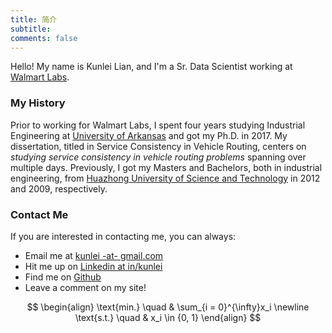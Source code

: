 ```yaml
---
title: 简介
subtitle: 
comments: false
---
```


Hello! My name is Kunlei Lian, and I'm a Sr. Data Scientist working at [Walmart Labs](https://www.walmartlabs.com/).


### My History

Prior to working for Walmart Labs, I spent four years studying Industrial Engineering at [University of Arkansas](https://www.uark.edu) and got my Ph.D. in 2017.
My dissertation, titled in Service Consistency in Vehicle Routing, centers on *studying service consistency in vehicle routing problems* spanning over multiple days. Previously, I got my Masters and Bachelors, both in industrial engineering, from [Huazhong University of Science and Technology](https://www.hust.edu.cn) in 2012 and 2009, respectively.


### Contact Me
If you are interested in contacting me, you can always:

* Email me at [kunlei -at- gmail.com](mailto:kunlei.lian@gmail.com)
* Hit me up on [Linkedin at in/kunlei](https://www.linkedin.com/in/kunlei-lian/)
* Find me on [Github](https://github.com/kunlei/)
* Leave a comment on my site!


$$
\begin{align}
\text{min.} \quad & \sum_{i = 0}^{\infty}x_i \newline
\text{s.t.} \quad & x_i \in {0, 1}
\end{align}
$$
